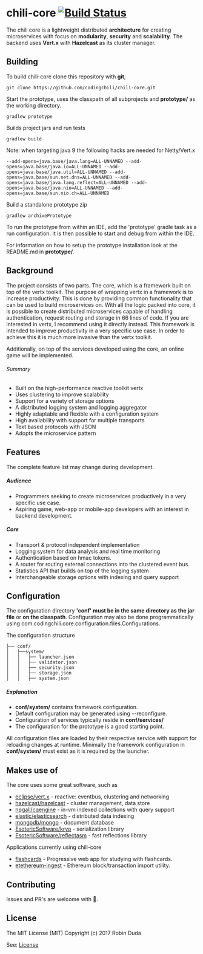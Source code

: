 # chili-core [![Build Status](https://travis-ci.org/codingchili/chili-core.svg?branch=master)](https://travis-ci.org/codingchili/chili-core)

The chili core is a lightweight distributed **architecture** for creating microservices with focus on **modularity**, **security** and **scalability**. The backend uses **Vert.x** with **Hazelcast** as its cluster manager. 

## Building
To build chili-core clone this repository with **git**,
```
git clone https://github.com/codingchili/chili-core.git
```
Start the prototype, uses the classpath of all subprojects and **prototype/** as the working directory.
```
gradlew prototype
```

Builds project jars and run tests
```
gradlew build
```

Note: when targeting java 9 the following hacks are needed for Netty/Vert.x
```
--add-opens=java.base/java.lang=ALL-UNNAMED --add-opens=java.base/java.io=ALL-UNNAMED --add-opens=java.base/java.util=ALL-UNNAMED --add-opens=java.base/sun.net.dns=ALL-UNNAMED --add-opens=java.base/java.lang.reflect=ALL-UNNAMED --add-opens=java.base/java.nio=ALL-UNNAMED --add-opens=java.base/sun.nio.ch=ALL-UNNAMED
```

Build a standalone prototype zip
```
gradlew archivePrototype
```

To run the prototype from within an IDE, add the 'prototype' gradle task as a run configuration. It is then possible to start and debug from within the IDE.

For information on how to setup the prototype installation look at the README.md in **prototype/**.

## Background
The project consists of two parts. The core, which is a framework built on top of the vertx toolkit. The purpose of wrapping vertx in a framework is to increase productivity. This is done by providing common functionality that can be used to build microservices on. With all the logic packed into core, it is possible to create distributed microservices capable of handling authentication, request routing and storage in 66 lines of code. If you are interested in vertx, I recommend using it directly instead. This framework is intended to improve productivity in a very specific use case. In order to achieve this it is much more invasive than the vertx toolkit.

Additionally, on top of the services developed using the core, an online game will be implemented.

###### Summary
* Built on the high-performance reactive toolkit vertx
* Uses clustering to improve scalability
* Support for a variety of storage options
* A distributed logging system and logging aggregator
* Highly adaptable and flexible with a configuration system
* High availability with support for multiple transports
* Text based protocols with JSON
* Adopts the microservice pattern

## Features
The complete feature list may change during development. 

##### Audience
- Programmers seeking to create microservices productively in a very specific use case.
- Aspiring game, web-app or mobile-app developers with an interest in backend development.

##### Core
* Transport & protocol independent implementation
* Logging system for data analysis and real time monitoring
* Authentication based on hmac tokens.
* A router for routing external connections into the clustered event bus.
* Statistics API that builds on top of the logging system
* Interchangeable storage options with indexing and query support

## Configuration
The configuration directory **'conf' must be in the same directory as the jar file** or **on the classpath**.
Configuration may also be done programmatically using com.codingchili.core.configuration.files.Configurations.

The configuration structure
```
├── conf/
│   ├──system/
│   │   ├── launcher.json
│   │   ├── validator.json
│   │   ├── security.json
│   │   ├── storage.json
│   │   ├── system.json
```
##### Explanation
- **conf/system/** contains framework configuration.
- Default configuration may be generated using --reconfigure.
- Configuration of services typically reside in **conf/services/**
- The configuration for the prototype is a good starting point.

All configuration files are loaded by their respective service with support for reloading changes at runtime. Minimally the framework configuration in **conf/system/** must exist as it is required by the launcher. 

## Makes use of
The core uses some great software, such as

* [eclipse/vert.x](https://github.com/eclipse/vert.x) - reactive: eventbus, clustering and networking
* [hazelcast/hazelcast](https://github.com/hazelcast/hazelcast) - cluster management, data store
* [npgall/cqengine](https://github.com/npgall/cqengine) - in-vm indexed collections with query support
* [elastic/elasticsearch](https://github.com/elastic/elasticsearch) - distributed data indexing
* [mongodb/mongo](https://github.com/mongodb/mongo) - document database
* [EsotericSoftware/kryo](https://github.com/EsotericSoftware/kryo) - serialization library
* [EsotericSoftware/reflectasm](https://github.com/EsotericSoftware/reflectasm) - fast reflections library

Applications currently using chili-core

* [flashcards](https://flashcardsalligator.com/) - Progressive web app for studying  with flashcards.
* [etethereum-ingest](https://github.com/codingchili/ethereum-ingest) - Ethereum block/transaction import utility.

## Contributing
Issues and PR's are welcome with :blue_heart:.

## License
The MIT License (MIT)
Copyright (c) 2017 Robin Duda

See: [License](./LICENSE.md)
